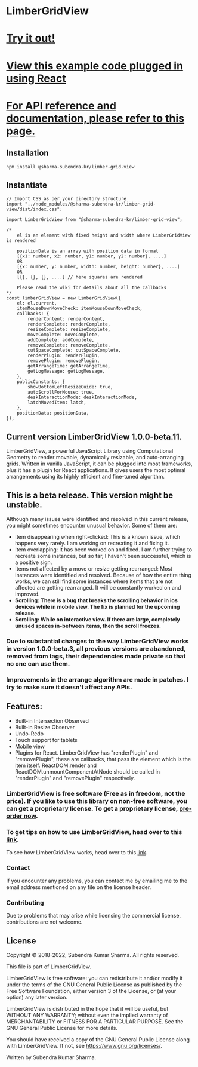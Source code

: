 # LimberGridView

# [Try it out!](https://sharma-subendra-kr.github.io/LimberGridView/)
# [View this example code plugged in using React](https://github.com/sharma-subendra-kr/limber-grid-view-github-page/blob/release-1.0.0-beta.6/src/pages/home/common/components/lgvCustomizedView/lgvCustomizedView.tsx)
# [For API reference and documentation, please refer to this page.](https://sharma-subendra-kr.github.io/LimberGridView/docs)

## Installation

```npm install @sharma-subendra-kr/limber-grid-view```

## Instantiate
```
// Import CSS as per your directory structure
import "../node_modules/@sharma-subendra-kr/limber-grid-view/dist/index.css";

import LimberGridView from "@sharma-subendra-kr/limber-grid-view";

/*
	el is an element with fixed height and width where LimberGridView is rendered
	
	positionData is an array with position data in format 
	[{x1: number, x2: number, y1: number, y2: number}, ....]
	OR
	[{x: number, y: number, width: number, height: number}, ....]
	OR
	[{}, {}, {}, ....] // here squares are rendered
	
	Please read the wiki for details about all the callbacks
*/
const limberGridView = new LimberGridView({
	el: el.current,
	itemMouseDownMoveCheck: itemMouseDownMoveCheck,
	callbacks: {
		renderContent: renderContent,
		renderComplete: renderComplete,
		resizeComplete: resizeComplete,
		moveComplete: moveComplete,
		addComplete: addComplete,
		removeComplete: removeComplete,
		cutSpaceComplete: cutSpaceComplete,
		renderPlugin: renderPlugin,
		removePlugin: removePlugin,
		getArrangeTime: getArrangeTime,
		getLogMessage: getLogMessage,
	},
	publicConstants: {
		showBottomLeftResizeGuide: true,
		autoScrollForMouse: true,
		deskInteractionMode: deskInteractionMode,
		latchMovedItem: latch,
	},
	positionData: positionData,
});
```

## Current version LimberGridView 1.0.0-beta.11.

LimberGridView, a powerful JavaScript Library using Computational Geometry to render movable, dynamically resizable, and auto-arranging grids. Written in vanilla JavaScript, it can be plugged into most frameworks, plus it has a plugin for React applications. It gives users the most optimal arrangements using its highly efficient and fine-tuned algorithm.

## This is a beta release. This version might be unstable.
Although many issues were identified and resolved in this current release, you might sometimes encounter unusual behavior. Some of them are:

* Item disappearing when right-clicked: This is a known issue, which happens very rarely. I am working on recreating it and fixing it.
* Item overlapping: It has been worked on and fixed. I am further trying to recreate some instances, but so far, I haven't been successful, which is a positive sign.
* Items not affected by a move or resize getting rearranged: Most instances were identified and resolved.  Because of how the entire thing works, we can still find some instances where items that are not affected are getting rearranged. It will be constantly worked on and improved.
* **Scrolling: There is a bug that breaks the scrolling behavior in ios devices while in mobile view. The fix is planned for the upcoming release.**
* **Scrolling: While on interactive view. If there are large, completely unused spaces in-between items, then the scroll freezes.**


### Due to substantial changes to the way LimberGridView works in version 1.0.0-beta.3, all previous versions are abandoned, removed from tags, their dependencies made private so that no one can use them.

### Improvements in the arrange algorithm are made in patches. I try to make sure it doesn't affect any APIs.

## Features:
* Built-in Intersection Observed
* Built-in Resize Observer
* Undo-Redo
* Touch support for tablets
* Mobile view
* Plugins for React. LimberGridView has "renderPlugin" and "removePlugin", these are callbacks, that pass the element which is the item itself. ReactDOM.render and ReactDOM.unmountComponentAtNode should be called in "renderPlugin" and "removePlugin" respectively.

### LimberGridView is free software (Free as in freedom, not the price). If you like to use this library on non-free software, you can get a proprietary license. To get a proprietary license, [pre-order now](https://limber.in/LimberGridView/buy).

### To get tips on how to use LimberGridView, head over to this [link](https://limber.in/LimberGridView/howToUse).

To see how LimberGridView works, head over to this [link](https://limber.in/LimberGridView/howItWorks).

### Contact
If you encounter any problems, you can contact me by emailing me to the email address mentioned on any file on the license header.

### Contributing
Due to problems that may arise while licensing the commercial license, contributions are not welcome.

## License
Copyright © 2018-2022, Subendra Kumar Sharma. All rights reserved.

This file is part of LimberGridView.

LimberGridView is free software: you can redistribute it and/or modify
it under the terms of the GNU General Public License as published by
the Free Software Foundation, either version 3 of the License, or
(at your option) any later version.

LimberGridView is distributed in the hope that it will be useful,
but WITHOUT ANY WARRANTY; without even the implied warranty of
MERCHANTABILITY or FITNESS FOR A PARTICULAR PURPOSE.  See the
GNU General Public License for more details.

You should have received a copy of the GNU General Public License
along with LimberGridView.  If not, see <https://www.gnu.org/licenses/>.

Written by Subendra Kumar Sharma.
